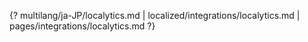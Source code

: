 {? multilang/ja-JP/localytics.md | localized/integrations/localytics.md | pages/integrations/localytics.md ?}
